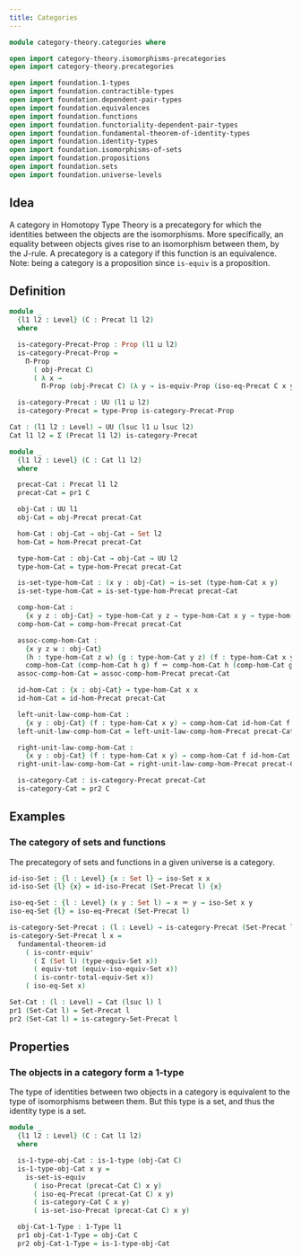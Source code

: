 ```yaml
---
title: Categories
---
```


```agda
module category-theory.categories where

open import category-theory.isomorphisms-precategories
open import category-theory.precategories

open import foundation.1-types
open import foundation.contractible-types
open import foundation.dependent-pair-types
open import foundation.equivalences
open import foundation.functions
open import foundation.functoriality-dependent-pair-types
open import foundation.fundamental-theorem-of-identity-types
open import foundation.identity-types
open import foundation.isomorphisms-of-sets
open import foundation.propositions
open import foundation.sets
open import foundation.universe-levels
```

## Idea

A category in Homotopy Type Theory is a precategory for which the identities between the objects are the isomorphisms. More specifically, an equality between objects gives rise to an isomorphism between them, by the J-rule. A precategory is a category if this function is an equivalence. Note: being a category is a proposition since `is-equiv` is a proposition.

## Definition

```agda
module _
  {l1 l2 : Level} (C : Precat l1 l2)
  where

  is-category-Precat-Prop : Prop (l1 ⊔ l2)
  is-category-Precat-Prop =
    Π-Prop
      ( obj-Precat C)
      ( λ x →
        Π-Prop (obj-Precat C) (λ y → is-equiv-Prop (iso-eq-Precat C x y)))

  is-category-Precat : UU (l1 ⊔ l2)
  is-category-Precat = type-Prop is-category-Precat-Prop

Cat : (l1 l2 : Level) → UU (lsuc l1 ⊔ lsuc l2)
Cat l1 l2 = Σ (Precat l1 l2) is-category-Precat

module _
  {l1 l2 : Level} (C : Cat l1 l2)
  where

  precat-Cat : Precat l1 l2
  precat-Cat = pr1 C

  obj-Cat : UU l1
  obj-Cat = obj-Precat precat-Cat

  hom-Cat : obj-Cat → obj-Cat → Set l2
  hom-Cat = hom-Precat precat-Cat

  type-hom-Cat : obj-Cat → obj-Cat → UU l2
  type-hom-Cat = type-hom-Precat precat-Cat

  is-set-type-hom-Cat : (x y : obj-Cat) → is-set (type-hom-Cat x y)
  is-set-type-hom-Cat = is-set-type-hom-Precat precat-Cat

  comp-hom-Cat :
    {x y z : obj-Cat} → type-hom-Cat y z → type-hom-Cat x y → type-hom-Cat x z
  comp-hom-Cat = comp-hom-Precat precat-Cat

  assoc-comp-hom-Cat :
    {x y z w : obj-Cat}
    (h : type-hom-Cat z w) (g : type-hom-Cat y z) (f : type-hom-Cat x y) →
    comp-hom-Cat (comp-hom-Cat h g) f ＝ comp-hom-Cat h (comp-hom-Cat g f)
  assoc-comp-hom-Cat = assoc-comp-hom-Precat precat-Cat

  id-hom-Cat : {x : obj-Cat} → type-hom-Cat x x
  id-hom-Cat = id-hom-Precat precat-Cat

  left-unit-law-comp-hom-Cat :
    {x y : obj-Cat} (f : type-hom-Cat x y) → comp-hom-Cat id-hom-Cat f ＝ f
  left-unit-law-comp-hom-Cat = left-unit-law-comp-hom-Precat precat-Cat

  right-unit-law-comp-hom-Cat :
    {x y : obj-Cat} (f : type-hom-Cat x y) → comp-hom-Cat f id-hom-Cat ＝ f
  right-unit-law-comp-hom-Cat = right-unit-law-comp-hom-Precat precat-Cat

  is-category-Cat : is-category-Precat precat-Cat
  is-category-Cat = pr2 C
```

## Examples

### The category of sets and functions

The precategory of sets and functions in a given universe is a category.

```agda
id-iso-Set : {l : Level} {x : Set l} → iso-Set x x
id-iso-Set {l} {x} = id-iso-Precat (Set-Precat l) {x}

iso-eq-Set : {l : Level} (x y : Set l) → x ＝ y → iso-Set x y
iso-eq-Set {l} = iso-eq-Precat (Set-Precat l)

is-category-Set-Precat : (l : Level) → is-category-Precat (Set-Precat l)
is-category-Set-Precat l x =
  fundamental-theorem-id 
    ( is-contr-equiv'
      ( Σ (Set l) (type-equiv-Set x))
      ( equiv-tot (equiv-iso-equiv-Set x))
      ( is-contr-total-equiv-Set x))
    ( iso-eq-Set x)

Set-Cat : (l : Level) → Cat (lsuc l) l
pr1 (Set-Cat l) = Set-Precat l
pr2 (Set-Cat l) = is-category-Set-Precat l
```

## Properties

### The objects in a category form a 1-type

The type of identities between two objects in a category is equivalent to the type of isomorphisms between them. But this type is a set, and thus the identity type is a set.

```agda
module _
  {l1 l2 : Level} (C : Cat l1 l2)
  where

  is-1-type-obj-Cat : is-1-type (obj-Cat C)
  is-1-type-obj-Cat x y =
    is-set-is-equiv
      ( iso-Precat (precat-Cat C) x y)
      ( iso-eq-Precat (precat-Cat C) x y)
      ( is-category-Cat C x y)
      ( is-set-iso-Precat (precat-Cat C) x y)

  obj-Cat-1-Type : 1-Type l1
  pr1 obj-Cat-1-Type = obj-Cat C
  pr2 obj-Cat-1-Type = is-1-type-obj-Cat
```
